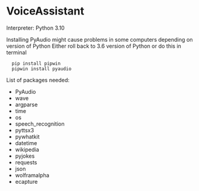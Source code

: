# VoiceAssistant
Interpreter: Python 3.10

Installing PyAudio might cause problems in some computers depending on version of Python
Either roll back to 3.6 version of Python or 
do this in terminal
```{python, echo=T}
  pip install pipwin
  pipwin install pyaudio
```
List of packages needed:
- PyAudio
- wave
- argparse
- time
- os
- speech_recognition
- pyttsx3
- pywhatkit
- datetime
- wikipedia
- pyjokes
- requests
- json
- wolframalpha
- ecapture
